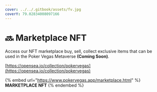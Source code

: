 ```yaml
---
cover: ../../.gitbook/assets/fv.jpg
coverY: 79.02834008097166
---
```


# 🔜 Marketplace NFT

Access our NFT marketplace buy, sell, collect exclusive items that can be used in the Poker Vegas Metaverse **(Coming Soon)**.

[https://opensea.io/collection/pokervegas](https://opensea.io/collection/pokervegas) &#x20;

{% embed url="https://www.pokervegas.app/marketplace.html" %}
**MARKETPLACE NFT**
{% endembed %}
